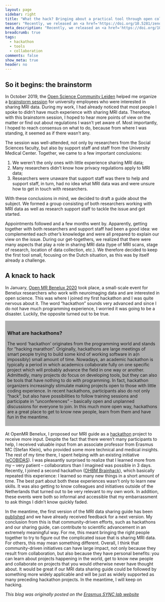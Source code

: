 ```yaml
---
layout: page
sidebar: right
title: "What the hack? Bringing about a practical tool through open collaboration"
teaser: "Recently, we released an <a href='https://doi.org/10.5281/zenodo.3822289' target='_blank'>MRI data sharing guide</a> for Dutch researchers. This is a tool for researchers who want to share brain MRI data but do not know where to start. Such a practical tool is an output form that we as researchers are not very much used to. Creating this guide was therefore a very different process compared to regular research. Specifically, it involved a lot less planning, first-time hackathon experiences and many teachable moments."
meta_description: "Recently, we released an <a href='https://doi.org/10.5281/zenodo.3822289' target='_blank'>MRI data sharing guide</a> for Dutch researchers. This is a tool for researchers who want to share brain MRI data but do not know where to start. Such a practical tool is an output form that we as researchers are not very much used to. Creating this guide was therefore a very different process compared to regular research. Specifically, it involved a lot less planning, first-time hackathon experiences and many teachable moments."
breadcrumb: true
tags:
  - hackathon
  - tools
  - collaboration
comments: false
show_meta: true
header: no
---
```


## So it begins: the brainstorm

In October 2019, the <a href="https://www.universiteitleiden.nl/open-science-community-leiden" target="_blank">Open Science Community Leiden</a> helped me organize a <a href="https://www.universiteitleiden.nl/open-science-community-leiden/news/oscl" target="_blank">brainstorm session</a> for university employees who were interested in sharing MRI data. During my work, I had already noticed that most people I spoke to didn’t have much experience with sharing MRI data. Therefore, with this brainstorm session, I hoped to hear more points of view on the matter or find out about regulations I wasn’t yet aware of. Most importantly, I hoped to reach consensus on what to do, because from where I was standing, it seemed as if there wasn’t any.

The session was well-attended, not only by researchers from the Social Sciences faculty, but also by support staff and staff from the University Medical Center. Together, we came to a few important conclusions:

1. We weren’t the only ones with little experience sharing MRI data;
2. Many researchers didn’t know how privacy regulations apply to MRI data;
3. Researchers were unaware that support staff was there to help and support staff, in turn, had no idea what MRI data was and were unsure how to get in touch with researchers.

With these conclusions in mind, we decided to draft a guide about the subject. We formed a group consisting of both researchers working with MRI data as well as research support staff to tackle the issue and got started.

Appointments followed and a few months went by. Apparently, getting together with both researchers and support staff had been a good idea: we complemented each other’s knowledge and were all prepared to explain our view on the issue. During our get-togethers, we realized that there were many aspects that play a role in sharing MRI data (type of MRI scans, stage of research, location of data collection, etc.). We therefore decided to keep the first tool small, focusing on the Dutch situation, as this was by itself already a challenge.

## A knack to hack

In January, <a href="https://openmrbenelux.github.io/2020/page-openmrb-2020/" target="_blank">Open MR Benelux 2020</a> took place, a small-scale event for Benelux researchers who work with neuroimaging data and are interested in open science. This was where I joined my first hackathon and I was quite nervous about it. The word “hackathon” sounds very advanced and since I do not have much programming experience, I worried it was going to be a disaster. Luckily, the opposite turned out to be true.

<div style="background-color:#B1B1B1;padding:7px;">
<h3>What are hackathons?</h3>
<p>The word ‘hackathon’ originates from the programming world and stands for “hacking marathon”. Originally, hackathons are large meetings of smart people trying to build some kind of working software in a(n impossibly) small amount of time. Nowadays, an academic hackathon is typically a period in which academics collaborate fully on one specific project which will probably advance the field in one way or another. Admittedly, many projects do focus on developing tools, but they can also be tools that have nothing to do with programming. In fact, hackathon organizers increasingly stimulate making projects open to those with little coding experience. In recent hackathons, participants also do not only “hack”, but also have possibilities to follow training sessions and participate in “unconferences” – basically open and unplanned discussions for everyone to join. In this much more open way, hackathons are a great place to get to know new people, learn from them and have fun in the meantime.</p></div>
<br>
At OpenMR Benelux, I proposed our MRI guide as a <a href="https://github.com/OpenMRBenelux/openmrb2020-hackathon/issues/4" target="_blank">hackathon</a> project to receive more input. Despite the fact that there weren’t many participants to help, I received valuable input from an associate professor from Erasmus MC (Stefan Klein), who provided some more technical and medical insights. The rest of my time there, I spent helping with an existing initiative (<a href="https://ohbm.github.io/cobidas/" target="_blank">eCOBIDAS</a>). I was pleasantly surprised to realize that I learned more from my – very patient – collaborators than I imagined was possible in 3 days. Recently, I joined a second hackathon (<a href="https://ohbm.github.io/hackathon2020/" target="_blank">OHBM Brainhack</a>), which basically repeated this experience: I learned so many new things in a short amount of time. The best part about both these experiences wasn’t only to learn new skills. It was also getting to know colleagues and initiatives outside of the Netherlands that turned out to be very relevant to my own work. In addition, these events were both so informal and accessible that my embarrassment to ask things I didn’t know quickly faded.

In the meantime, the first version of the MRI data sharing guide has been <a href="https://doi.org/10.5281/zenodo.3822289" target="_blank">published</a> and we have already received feedback for a next version. My conclusion from this is that community-driven efforts, such as hackathons and our sharing guide, can contribute to scientific advancement in an extremely meaningful way. For me, this meant bringing the right people together to try to figure out the complicated issue that is sharing MRI data. For others, this may mean something different. Overall, I think that community-driven initiatives can have large impact, not only because they result from collaboration, but also because they have personal benefits: you can learn about projects happening in the world, get to know new people and collaborate on projects that you would otherwise never have thought about. It would be great if our MRI data sharing guide could be followed by something more widely applicable and will be just as widely supported as many preceding hackathon projects. In the meantime, I will keep on hacking.

<i>This blog was originally posted on the <a href="https://erasmus-synclab.nl/what-the-hack-bringing-about-a-practical-tool-through-open-collaboration/" target="_blank">Erasmus SYNC lab website</a></i>
